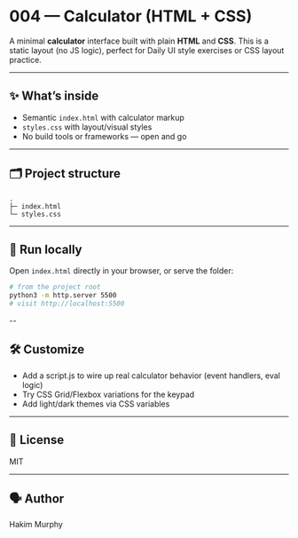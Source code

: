 # 004 — Calculator (HTML + CSS)

A minimal **calculator** interface built with plain **HTML** and **CSS**. This is a static layout (no JS logic), perfect for Daily UI style exercises or CSS layout practice. 

---

## ✨ What’s inside
- Semantic `index.html` with calculator markup
- `styles.css` with layout/visual styles
- No build tools or frameworks — open and go

---

## 🗂️ Project structure
```
.
├─ index.html
└─ styles.css
```

---

## 🚀 Run locally
Open `index.html` directly in your browser, or serve the folder:

```bash
# from the project root
python3 -m http.server 5500
# visit http://localhost:5500
```

--

## 🛠️ Customize
- Add a script.js to wire up real calculator behavior (event handlers, eval logic)
- Try CSS Grid/Flexbox variations for the keypad
- Add light/dark themes via CSS variables

---

## 📄 License
MIT

---

## 🗣️ Author
Hakim Murphy
